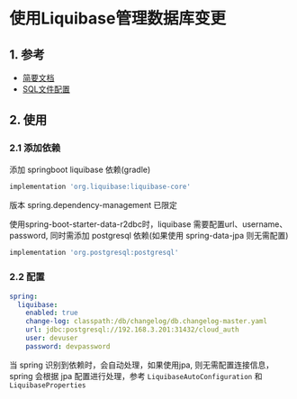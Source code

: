 # 使用Liquibase管理数据库变更

## 1. 参考

- [简要文档](https://pdai.tech/md/spring/springboot/springboot-x-mysql-liquibase.html)
- [SQL文件配置](https://docs.liquibase.com/change-types/sql-file.html#yaml_example)

## 2. 使用

### 2.1 添加依赖

添加 springboot liquibase 依赖(gradle)

```gradle
implementation 'org.liquibase:liquibase-core'
```

版本 spring.dependency-management 已限定

使用spring-boot-starter-data-r2dbc时，liquibase 需要配置url、username、password, 同时需添加 postgresql 依赖(如果使用
spring-data-jpa 则无需配置)

```gradle
implementation 'org.postgresql:postgresql'
```

### 2.2 配置

```yaml
spring:
  liquibase:
    enabled: true
    change-log: classpath:/db/changelog/db.changelog-master.yaml
    url: jdbc:postgresql://192.168.3.201:31432/cloud_auth
    user: devuser
    password: devpassword
```

当 spring 识别到依赖时，会自动处理，如果使用jpa, 则无需配置连接信息，spring 会根据 jpa 配置进行处理，参考
`LiquibaseAutoConfiguration` 和 `LiquibaseProperties`



